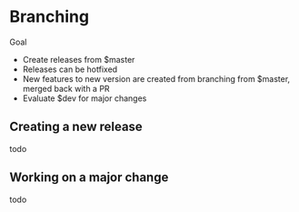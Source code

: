 # Branching

Goal

- Create releases from $master
- Releases can be hotfixed
- New features to new version are created from branching from $master, merged back with a PR
- Evaluate $dev for major changes

## Creating a new release

todo

## Working on a major change

todo